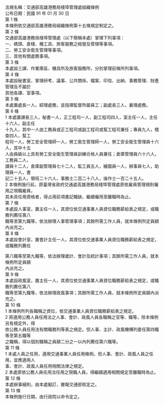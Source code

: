 法規名稱：交通部高雄港務局棧埠管理處組織條例  
公布日期：民國 91 年 01 月 30 日  
第 1 條  
本條例依交通部高雄港務局組織條例第十五條規定制定之。  
第 2 條  
交通部高雄港務局棧埠管理處（以下簡稱本處）掌理下列事項：  
一、碼頭、倉棧、機工具、旅客服務之經營及管理等事項。  
二、勞工安全衛生管理等事項。  
三、其他有關處務事項。  
第 3 條  
本處設三課、作業庫區、機具所及旅客服務所，分別掌理前條所列事項。  
第 4 條  
本處設秘書室，掌理研考、議事、公共關係、檔案、印信、出納、事務管理、財產管理及不屬於  
其他各課、室事項。  
第 5 條  
本處置處長一人，綜理處務，並指揮監督所屬員工；副處長三人，襄理處務。  
第 6 條  
1 本處置課長三人，秘書一人，正工程司一人，副工程司四人，室主任一人，主任十六人，副主任  
十九人，其中一人由工務員或正工程司或副工程司或幫工程司兼任；專員九人，稽查四人，幫工  
程司一人，勞工安全管理師一人，勞工衛生管理師一人，勞工安全衛生管理員十六人，其中十五  
人由員級以上具有勞工安全衛生管理員訓練合格人員兼任；倉庫管理員六十六人，工務員二人，  
課員十二人，倉庫副管理員七十二人，監工員五人，繪圖員一人，辦事員七人，助理員一人，書  
記二十五人，領班二十六人，事務士二百二十八人，操作士一百二十五人。  
2 本條例施行前，原臺灣省政府交通處高雄港務局棧埠管理處原依雇員管理規則僱用之現職雇員，  
其未具任用資格者，得占用前項書記職缺，繼續僱用至離職時為止。  
第 7 條  
本處設人事室，置主任一人，其資位依交通事業人員資位職務薪給表之規定，或職務列薦任第八  
職等至第九職等，依法辦理人事管理事項；其餘所需工作人員，就本條例所定員額內派充之。  
第 8 條  
本處設會計室，置會計主任一人，其資位依交通事業人員資位職務薪給表之規定，或職務列薦任  


第八職等至第九職等，依法辦理歲計、會計及統計事項；其餘所需工作人員，就本條例所定員額  
內派充之。  
第 9 條  
本處設政風室，置主任一人，其資位依交通事業人員資位職務薪給表之規定，或職務列薦任第八  
職等至第九職等，依法辦理政風事項；其餘所需工作人員，就本條例所定員額內派充之。  
第 10 條  
1 本條例所列各職稱之資位，依交通事業人員資位職務薪給表之規定。  
2 原適用公務人員任用法之人事、會計、政風人員各職稱之官等、職等，除本條例另有規定外，得  
依公務人員任用法有關職務列等表之規定。但人事、主計、政風機構列委任第四職等至第五職等  
之職稱，得以個別職稱之員額二分之一以內列薦任第六職等。  
第 11 條  
1 本處人員之任用，適用交通事業人員任用條例。但人事、會計、政風人員之任用，並應適用人  
事、會計、政風人員任用相關法律之規定。  
2 本處原依公務人員任用法任用之現職人員，得繼續適用相關規定至離職時為止。  
第 12 條  
本處辦事細則，由本處擬訂，層報交通部核定之。  
第 13 條  
本條例施行日期，由行政院以命令定之。  


